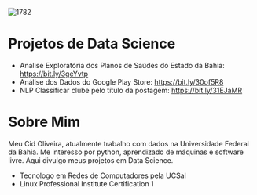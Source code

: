 ![1782](https://user-images.githubusercontent.com/15851273/88395851-15a3c980-cd98-11ea-95b2-4d9bc1a91f2c.jpg)

# Projetos de Data Science

* Analise Exploratória dos Planos de Saúdes do Estado da Bahia: https://bit.ly/3geYvtp
* Análise dos Dados do Google Play Store: https://bit.ly/30of5R8
* NLP Classificar clube pelo título da postagem: https://bit.ly/31EJaMR

# Sobre Mim
Meu Cid Oliveira, atualmente trabalho com dados na Universidade Federal da Bahia. Me interesso por python, aprendizado de máquinas e software livre. Aqui divulgo meus projetos em Data Science.

* Tecnologo em Redes de Computadores pela UCSal
* Linux Professional Institute Certification 1
